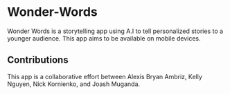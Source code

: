 # Wonder-Words
Wonder Words is a storytelling app using A.I to tell personalized stories to a younger audience. This app aims to be available on mobile devices. 

## Contributions
This app is a collaborative effort between Alexis Bryan Ambriz, Kelly Nguyen, Nick Kornienko, and Joash Muganda.
